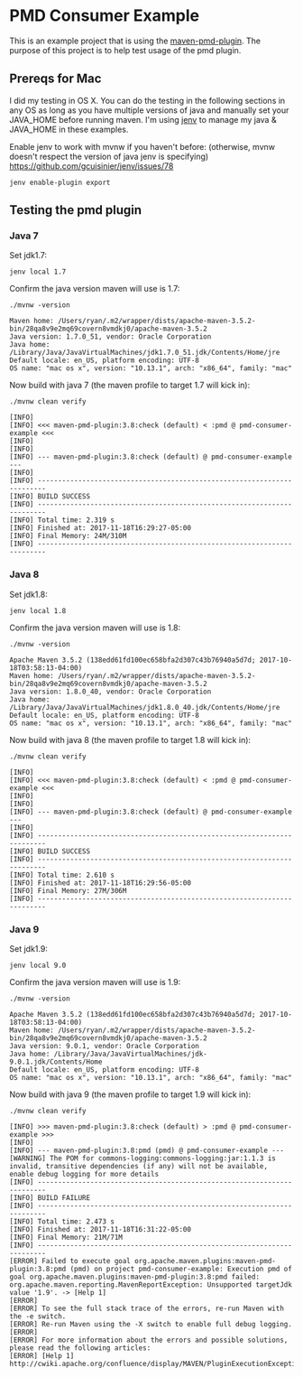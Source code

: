 # PMD Consumer Example

This is an example project that is using the [maven-pmd-plugin](https://maven.apache.org/plugins/maven-pmd-plugin/).  The purpose of this project is to help test usage of the pmd plugin.

## Prereqs for Mac

I did my testing in OS X.  You can do the testing in the following sections in any OS as long as you have multiple versions of java and manually set your JAVA_HOME before running maven.  I'm using [jenv](http://www.jenv.be/) to manage my java & JAVA_HOME in these examples.

Enable jenv to work with mvnw if you haven't before:
(otherwise, mvnw doesn't respect the version of java jenv is specifying)
https://github.com/gcuisinier/jenv/issues/78

```shell
jenv enable-plugin export
```

## Testing the pmd plugin 

### Java 7

Set jdk1.7:

```shell
jenv local 1.7
```

Confirm the java version maven will use is 1.7:

```shell
./mvnw -version
```

```
Maven home: /Users/ryan/.m2/wrapper/dists/apache-maven-3.5.2-bin/28qa8v9e2mq69covern8vmdkj0/apache-maven-3.5.2
Java version: 1.7.0_51, vendor: Oracle Corporation
Java home: /Library/Java/JavaVirtualMachines/jdk1.7.0_51.jdk/Contents/Home/jre
Default locale: en_US, platform encoding: UTF-8
OS name: "mac os x", version: "10.13.1", arch: "x86_64", family: "mac"
```


Now build with java 7 (the maven profile to target 1.7 will kick in):

```shell
./mvnw clean verify
```

```
[INFO] 
[INFO] <<< maven-pmd-plugin:3.8:check (default) < :pmd @ pmd-consumer-example <<<
[INFO] 
[INFO] 
[INFO] --- maven-pmd-plugin:3.8:check (default) @ pmd-consumer-example ---
[INFO] 
[INFO] ------------------------------------------------------------------------
[INFO] BUILD SUCCESS
[INFO] ------------------------------------------------------------------------
[INFO] Total time: 2.319 s
[INFO] Finished at: 2017-11-18T16:29:27-05:00
[INFO] Final Memory: 24M/310M
[INFO] ------------------------------------------------------------------------
```

### Java 8

Set jdk1.8:

```shell
jenv local 1.8
```

Confirm the java version maven will use is 1.8:

```shell
./mvnw -version
```

```
Apache Maven 3.5.2 (138edd61fd100ec658bfa2d307c43b76940a5d7d; 2017-10-18T03:58:13-04:00)
Maven home: /Users/ryan/.m2/wrapper/dists/apache-maven-3.5.2-bin/28qa8v9e2mq69covern8vmdkj0/apache-maven-3.5.2
Java version: 1.8.0_40, vendor: Oracle Corporation
Java home: /Library/Java/JavaVirtualMachines/jdk1.8.0_40.jdk/Contents/Home/jre
Default locale: en_US, platform encoding: UTF-8
OS name: "mac os x", version: "10.13.1", arch: "x86_64", family: "mac"
```


Now build with java 8 (the maven profile to target 1.8 will kick in):

```shell
./mvnw clean verify
```

```
[INFO] 
[INFO] <<< maven-pmd-plugin:3.8:check (default) < :pmd @ pmd-consumer-example <<<
[INFO] 
[INFO] 
[INFO] --- maven-pmd-plugin:3.8:check (default) @ pmd-consumer-example ---
[INFO] 
[INFO] ------------------------------------------------------------------------
[INFO] BUILD SUCCESS
[INFO] ------------------------------------------------------------------------
[INFO] Total time: 2.610 s
[INFO] Finished at: 2017-11-18T16:29:56-05:00
[INFO] Final Memory: 27M/306M
[INFO] ------------------------------------------------------------------------
```


### Java 9

Set jdk1.9:

```shell
jenv local 9.0
```

Confirm the java version maven will use is 1.9:

```shell
./mvnw -version
```

```
Apache Maven 3.5.2 (138edd61fd100ec658bfa2d307c43b76940a5d7d; 2017-10-18T03:58:13-04:00)
Maven home: /Users/ryan/.m2/wrapper/dists/apache-maven-3.5.2-bin/28qa8v9e2mq69covern8vmdkj0/apache-maven-3.5.2
Java version: 9.0.1, vendor: Oracle Corporation
Java home: /Library/Java/JavaVirtualMachines/jdk-9.0.1.jdk/Contents/Home
Default locale: en_US, platform encoding: UTF-8
OS name: "mac os x", version: "10.13.1", arch: "x86_64", family: "mac"
```


Now build with java 9 (the maven profile to target 1.9 will kick in):

```shell
./mvnw clean verify
```

```
[INFO] >>> maven-pmd-plugin:3.8:check (default) > :pmd @ pmd-consumer-example >>>
[INFO] 
[INFO] --- maven-pmd-plugin:3.8:pmd (pmd) @ pmd-consumer-example ---
[WARNING] The POM for commons-logging:commons-logging:jar:1.1.3 is invalid, transitive dependencies (if any) will not be available, enable debug logging for more details
[INFO] ------------------------------------------------------------------------
[INFO] BUILD FAILURE
[INFO] ------------------------------------------------------------------------
[INFO] Total time: 2.473 s
[INFO] Finished at: 2017-11-18T16:31:22-05:00
[INFO] Final Memory: 21M/71M
[INFO] ------------------------------------------------------------------------
[ERROR] Failed to execute goal org.apache.maven.plugins:maven-pmd-plugin:3.8:pmd (pmd) on project pmd-consumer-example: Execution pmd of goal org.apache.maven.plugins:maven-pmd-plugin:3.8:pmd failed: org.apache.maven.reporting.MavenReportException: Unsupported targetJdk value '1.9'. -> [Help 1]
[ERROR] 
[ERROR] To see the full stack trace of the errors, re-run Maven with the -e switch.
[ERROR] Re-run Maven using the -X switch to enable full debug logging.
[ERROR] 
[ERROR] For more information about the errors and possible solutions, please read the following articles:
[ERROR] [Help 1] http://cwiki.apache.org/confluence/display/MAVEN/PluginExecutionException
```
